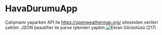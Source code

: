 # HavaDurumuApp

Çalışmamı yaparken API ile https://openweathermap.org/ sitesinden verileri çektim.
JSON beautifier ile parse işlemleri yaptım.![Ekran Görüntüsü (217)](https://user-images.githubusercontent.com/109277079/230652532-a5d06553-196b-4c6a-87b8-48a10d6c0466.png)
